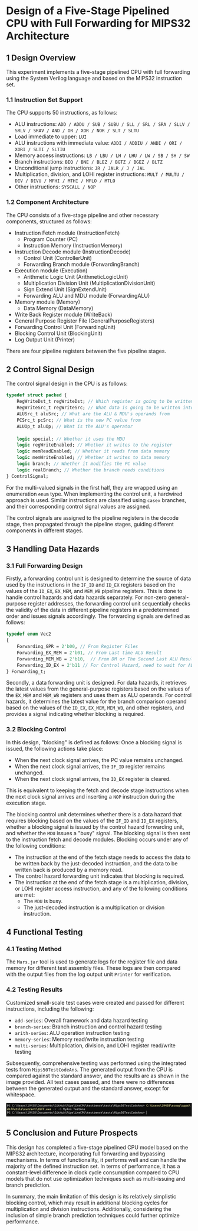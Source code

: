 # Design of a Five-Stage Pipelined CPU with Full Forwarding for MIPS32 Architecture

## 1 Design Overview

This experiment implements a five-stage pipelined CPU with full forwarding using the System Verilog language and based on the MIPS32 instruction set.

### 1.1 Instruction Set Support

The CPU supports 50 instructions, as follows:

- ALU instructions: `ADD / ADDU / SUB / SUBU / SLL / SRL / SRA / SLLV / SRLV / SRAV / AND / OR / XOR / NOR / SLT / SLTU`
- Load immediate to upper: `LUI`
- ALU instructions with immediate value: `ADDI / ADDIU / ANDI / ORI / XORI / SLTI / SLTIU`
- Memory access instructions: `LB / LBU / LH / LHU / LW / SB / SH / SW`
- Branch instructions: `BEQ / BNE / BLEZ / BGTZ / BGEZ / BLTZ`
- Unconditional jump instructions: `JR / JALR / J / JAL`
- Multiplication, division, and LOHI register instructions: `MULT / MULTU / DIV / DIVU / MFHI / MTHI / MFLO / MTLO`
- Other instructions: `SYSCALL / NOP`

### 1.2 Component Architecture

The CPU consists of a five-stage pipeline and other necessary components, structured as follows:

- Instruction Fetch module (InstructionFetch)
  - Program Counter (PC)
  - Instruction Memory (InstructionMemory)
- Instruction Decode module (InstructionDecode)
  - Control Unit (ControllerUnit)
  - Forwarding Branch module (ForwardingBranch)
- Execution module (Execution)
  - Arithmetic Logic Unit (ArithmeticLogicUnit)
  - Multiplication Division Unit (MultiplicationDivisionUnit)
  - Sign Extend Unit (SignExtendUnit)
  - Forwarding ALU and MDU module (ForwardingALU)
- Memory module (Memory)
  - Data Memory (DataMemory)
- Write Back Register module (WriteBack)
- General Purpose Register File (GeneralPurposeRegisters)
- Forwarding Control Unit (ForwardingUnit)
- Blocking Control Unit (BlockingUnit)
- Log Output Unit (Printer)

There are four pipeline registers between the five pipeline stages.

## 2 Control Signal Design

The control signal design in the CPU is as follows:

```systemverilog
typedef struct packed {
    RegWriteDst_t regWriteDst; // Which register is going to be written
    RegWriteSrc_t regWriteSrc; // What data is going to be written into the register
    ALUSrc_t aluSrc; // What are the ALU & MDU's operands from
    PCSrc_t pcSrc; // What is the new PC value from
    ALUOp_t aluOp; // What is the ALU's operator

    logic special; // Whether it uses the MDU
    logic regWriteEnabled; // Whether it writes to the register
    logic memReadEnabled; // Whether it reads from data memory
    logic memWriteEnabled; // Whether it writes to data memory
    logic branch; // Whether it modifies the PC value
    logic realBranch; // Whether the branch needs conditions
} ControlSignal;
```

For the multi-valued signals in the first half, they are wrapped using an enumeration `enum` type. When implementing the control unit, a hardwired approach is used. Similar instructions are classified using `casex` branches, and their corresponding control signal values are assigned.

The control signals are assigned to the pipeline registers in the decode stage, then propagated through the pipeline stages, guiding different components in different stages.

## 3 Handling Data Hazards

### 3.1 Full Forwarding Design

Firstly, a forwarding control unit is designed to determine the source of data used by the instructions in the `IF_ID` and `ID_EX` registers based on the values of the `ID_EX`, `EX_MEM`, and `MEM_WB` pipeline registers. This is done to handle control hazards and data hazards separately. For non-zero general-purpose register addresses, the forwarding control unit sequentially checks the validity of the data in different pipeline registers in a predetermined order and issues signals accordingly. The forwarding signals are defined as follows:

```systemverilog
typedef enum Vec2
{
    Forwarding_GPR = 2'b00, // From Register Files
    Forwarding_EX_MEM = 2'b01, // From Last time ALU Result
    Forwarding_MEM_WB = 2'b10,  // From DM or The Second Last ALU Result
    Forwarding_ID_EX = 2'b11 // For Control Hazard, need to wait for ALU's result
} Forwarding_t;
```

Secondly, a data forwarding unit is designed. For data hazards, it retrieves the latest values from the general-purpose registers based on the values of the `EX_MEM` and `MEM_WB` registers and uses them as ALU operands. For control hazards, it determines the latest value for the branch comparison operand based on the values of the `ID_EX`, `EX_MEM`, `MEM_WB`, and other registers, and provides a signal indicating whether blocking is required.

### 3.2 Blocking Control

In this design, "blocking" is defined as follows: Once a blocking signal is issued, the following actions take place:

- When the next clock signal arrives, the PC value remains unchanged.
- When the next clock signal arrives, the `IF_ID` register remains unchanged.
- When the next clock signal arrives, the `ID_EX` register is cleared.

This is equivalent to keeping the fetch and decode stage instructions when the next clock signal arrives and inserting a `NOP` instruction during the execution stage.

The blocking control unit determines whether there is a data hazard that requires blocking based on the values of the `IF_ID` and `ID_EX` registers, whether a blocking signal is issued by the control hazard forwarding unit, and whether the `MDU` issues a "busy" signal. The blocking signal is then sent to the instruction fetch and decode modules. Blocking occurs under any of the following conditions:

- The instruction at the end of the fetch stage needs to access the data to be written back by the just-decoded instruction, and the data to be written back is produced by a memory read.
- The control hazard forwarding unit indicates that blocking is required.
- The instruction at the end of the fetch stage is a multiplication, division, or LOHI register access instruction, and any of the following conditions are met:
  - The `MDU` is busy.
  - The just-decoded instruction is a multiplication or division instruction.

## 4 Functional Testing

### 4.1 Testing Method

The `Mars.jar` tool is used to generate logs for the register file and data memory for different test assembly files. These logs are then compared with the output files from the log output unit `Printer` for verification.

### 4.2 Testing Results

Customized small-scale test cases were created and passed for different instructions, including the following:

- `add-series`: Overall framework and data hazard testing
- `branch-series`: Branch instruction and control hazard testing
- `arith-series`: ALU operation instruction testing
- `memory-series`: Memory read/write instruction testing
- `multi-series`: Multiplication, division, and LOHI register read/write testing

Subsequently, comprehensive testing was performed using the integrated tests from `Mips50TestCodeAns`. The generated output from the CPU is compared against the standard answer, and the results are as shown in the image provided. All test cases passed, and there were no differences between the generated output and the standard answer, except for whitespace.

![image-20230107203317122](/image-20230107203317122.png)

## 5 Conclusion and Future Prospects

This design has completed a five-stage pipelined CPU model based on the MIPS32 architecture, incorporating full forwarding and bypassing mechanisms. In terms of functionality, it performs well and can handle the majority of the defined instruction set. In terms of performance, it has a constant-level difference in clock cycle consumption compared to CPU models that do not use optimization techniques such as multi-issuing and branch prediction.

In summary, the main limitation of this design is its relatively simplistic blocking control, which may result in additional blocking cycles for multiplication and division instructions. Additionally, considering the inclusion of simple branch prediction techniques could further optimize performance.
